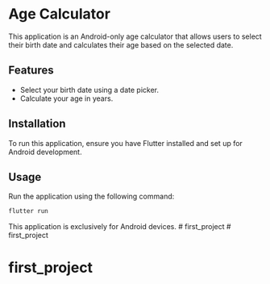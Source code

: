 # Age Calculator

This application is an Android-only age calculator that allows users to select their birth date and calculates their age based on the selected date.

## Features
- Select your birth date using a date picker.
- Calculate your age in years.

## Installation
To run this application, ensure you have Flutter installed and set up for Android development.

## Usage
Run the application using the following command:

```bash
flutter run
```

This application is exclusively for Android devices.
#   f i r s t _ p r o j e c t  
 # first_project
# first_project
